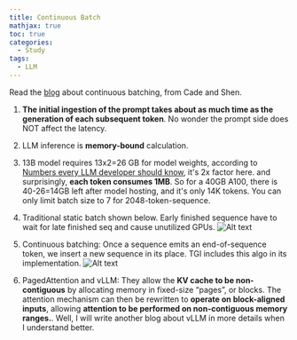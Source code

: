 ```yaml
---
title: Continuous Batch
mathjax: true
toc: true
categories:
  - Study
tags:
  - LLM
---
```


Read the [blog](https://www.anyscale.com/blog/continuous-batching-llm-inference) about continuous batching, from Cade and Shen.  

1. **The initial ingestion of the prompt takes about as much time as the generation of each subsequent token**. No wonder the prompt side does NOT affect the latency.

2. LLM inference is **memory-bound** calculation.

3. 13B model requires 13x2=26 GB for model weights, according to [Numbers every LLM developer should know](https://github.com/ray-project/llm-numbers#1-mb-gpu-memory-required-for-1-token-of-output-with-a-13b-parameter-model), it's 2x factor here. and surprisingly, **each token consumes 1MB**. So for a 40GB A100, there is 40-26=14GB left after model hosting, and it's only 14K tokens. You can only limit batch size to 7 for 2048-token-sequence.

4. Traditional static batch shown below. Early finished sequence have to wait for late finished seq and cause unutilized GPUs.
![Alt text](/code23/assets/images/2023/23-11-01-LLM-ContinuousBatch_files/staticbatch.png)

5. Continuous batching: Once a sequence emits an end-of-sequence token, we insert a new sequence in its place. TGI includes this algo in its implementation.
![Alt text](/code23/assets/images/2023/23-11-01-LLM-ContinuousBatch_files/continuousbatch.png)

6. PagedAttention and vLLM:   They allow the **KV cache to be non-contiguous** by allocating memory in fixed-size “pages”, or blocks. The attention mechanism can then be rewritten to **operate on block-aligned inputs**, allowing **attention to be performed on non-contiguous memory ranges.**. Well, I will write another blog about vLLM in more details when I understand better. 


